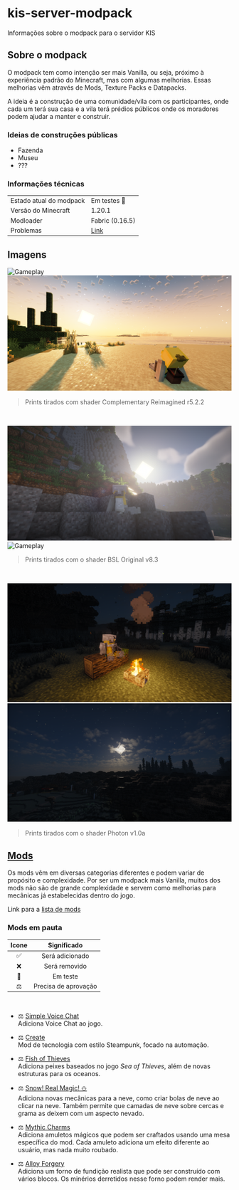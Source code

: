 # kis-server-modpack
Informações sobre o modpack para o servidor KIS

## Sobre o modpack
O modpack tem como intenção ser mais Vanilla, ou seja, próximo à experiência padrão do Minecraft, mas com algumas melhorias. Essas melhorias vêm através de Mods, Texture Packs e Datapacks.

A ideia é a construção de uma comunidade/vila com os participantes, onde cada um terá sua casa e a vila terá prédios públicos onde os moradores podem ajudar a manter e construir.

### Ideias de construções públicas
- Fazenda
- Museu
- ???

### Informações técnicas
<table>
    <tr>
        <td>Estado atual do modpack</td>
        <td>Em testes 🧪</td>
    </tr>
    <tr>
        <td>Versão do Minecraft</td>
        <td>1.20.1</td>
    </tr>
    <tr>
        <td>Modloader</td>
        <td>Fabric (0.16.5)</td>
    </tr>
    <tr>
        <td>Problemas</td>
        <td>
            <a href="problemas.md">Link</a>
        </td>
    </tr>
</table>

## Imagens

![Gameplay](images/2024-11-11_10.12.30.png?raw=true)
![Gameplay](images/2024-11-12_00.42.26.png?raw=true)
> Prints tirados com shader Complementary Reimagined r5.2.2

<br>

![Gameplay](images/2024-11-16_02.29.02.png?raw=true)
![Gameplay](images/2024-11-17_11.09.19.png?raw=true)
> Prints tirados com o shader BSL Original v8.3

<br>

![Gameplay](images/2024-11-27_23.50.00.png?raw=true)
![Gameplay](images/2024-11-27_23.50.28.png?raw=true)
> Prints tirados com o shader Photon v1.0a

## [Mods](mods.md)
Os mods vêm em diversas categorias diferentes e podem variar de propósito e complexidade. Por ser um modpack mais Vanilla, muitos dos mods não são de grande complexidade e servem como melhorias para mecânicas já estabelecidas dentro do jogo.

Link para a [lista de mods](mods.md)

### Mods em pauta
| Icone | Significado |
| :---: | :---------: |
| ✅ | Será adicionado |
| ❌ | Será removido |
| 🧪 | Em teste |
| ⚖ | Precisa de aprovação |
<br>

- ⚖ [Simple Voice Chat](https://modrinth.com/plugin/simple-voice-chat)  
  Adiciona Voice Chat ao jogo.

- ⚖ [Create](https://modrinth.com/mod/create-fabric)  
  Mod de tecnologia com estilo Steampunk, focado na automação.

- ⚖ [Fish of Thieves](https://modrinth.com/mod/fish-of-thieves)  
  Adiciona peixes baseados no jogo *Sea of Thieves*, além de novas estruturas para os oceanos.

- ⚖ [Snow! Real Magic! ⛄](https://modrinth.com/mod/snow-real-magic)  
  Adiciona novas mecânicas para a neve, como criar bolas de neve ao clicar na neve. Também permite que camadas de neve sobre cercas e grama as deixem com um aspecto nevado.

- ⚖ [Mythic Charms](https://modrinth.com/mod/mythic-charms)  
  Adiciona amuletos mágicos que podem ser craftados usando uma mesa específica do mod. Cada amuleto adiciona um efeito diferente ao usuário, mas nada muito roubado.

- ⚖ [Alloy Forgery](https://modrinth.com/mod/alloy-forgery)  
  Adiciona um forno de fundição realista que pode ser construído com vários blocos. Os minérios derretidos nesse forno podem render mais.
